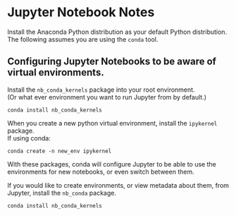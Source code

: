# Jupyter Notebook Notes

Install the Anaconda Python distribution as your default Python distribution. The following assumes you are using the `conda` tool.

## Configuring Jupyter Notebooks to be aware of virtual environments.

Install the `nb_conda_kernels` package into your root environment.  
(Or what ever environment you want to run Jupyter from by default.)

`conda install nb_conda_kernels`

When you create a new python virtual environment, install the `ipykernel` package.  
If using conda:

`conda create -n new_env ipykernel`

With these packages, conda will configure Jupyter to be able to use the environments for new notebooks, or even switch between them.

If you would like to create environments, or view metadata about them, from Jupyter, install the `nb_conda` package.

`conda install nb_conda_kernels`